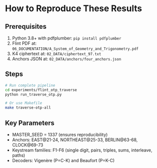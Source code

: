 # How to Reproduce These Results

## Prerequisites

1. Python 3.8+ with pdfplumber: `pip install pdfplumber`
2. Flint PDF at: `06_DOCUMENTATION/A_System_of_Geometry_and_Trigonometry.pdf`
3. K4 ciphertext at: `02_DATA/ciphertext_97.txt`
4. Anchors JSON at: `02_DATA/anchors/four_anchors.json`

## Steps

```bash
# Run complete pipeline
cd experiments/flint_otp_traverse
python run_traverse_otp.py

# Or use Makefile
make traverse-otp-all
```

## Key Parameters

- MASTER_SEED = 1337 (ensures reproducibility)
- Anchors: EAST@21-24, NORTHEAST@25-33, BERLIN@63-68, CLOCK@69-73
- Keystream families: F1-F6 (single digit, pairs, triples, sums, interleave, paths)
- Decoders: Vigenère (P=C-K) and Beaufort (P=K-C)
